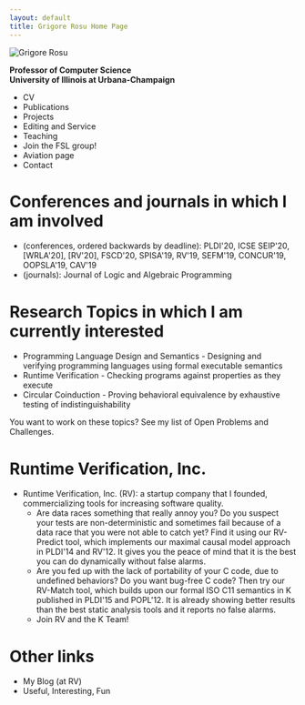 ```yaml
---
layout: default
title: Grigore Rosu Home Page
---
```


![Grigore Rosu](/fsl//assets/photos/grigore-rosu-photo-main.jpg)

**Professor of Computer Science** <br/>
**University of Illinois at Urbana-Champaign**

- CV
- Publications
- Projects
- Editing and Service
- Teaching
- Join the FSL group!
- Aviation page
- Contact

# Conferences and journals in which I am involved

- (conferences, ordered backwards by deadline): PLDI'20, ICSE SEIP'20, [WRLA'20], [RV'20], FSCD'20, SPISA'19, RV'19, SEFM'19, CONCUR'19, OOPSLA'19, CAV'19
- (journals): Journal of Logic and Algebraic Programming

# Research Topics in which I am currently interested

- Programming Language Design and Semantics - Designing and verifying programming languages using formal executable semantics
- Runtime Verification - Checking programs against properties as they execute
- Circular Coinduction - Proving behavioral equivalence by exhaustive testing of indistinguishability

You want to work on these topics? 
See my list of Open Problems and Challenges.

# Runtime Verification, Inc.

- Runtime Verification, Inc. (RV): a startup company that I founded, commercializing tools for increasing software quality.
   - Are data races something that really annoy you? Do you suspect your tests are non-deterministic and sometimes fail because of a data race that you were not able to catch yet? Find it using our RV-Predict tool, which implements our maximal causal model approach in PLDI'14 and RV'12. It gives you the peace of mind that it is the best you can do dynamically without false alarms.
   - Are you fed up with the lack of portability of your C code, due to undefined behaviors? Do you want bug-free C code? Then try our RV-Match tool, which builds upon our formal ISO C11 semantics in K published in PLDI'15 and POPL'12. It is already showing better results than the best static analysis tools and it reports no false alarms.
   - Join RV and the K Team!

# Other links

- My Blog (at RV)
- Useful, Interesting, Fun

